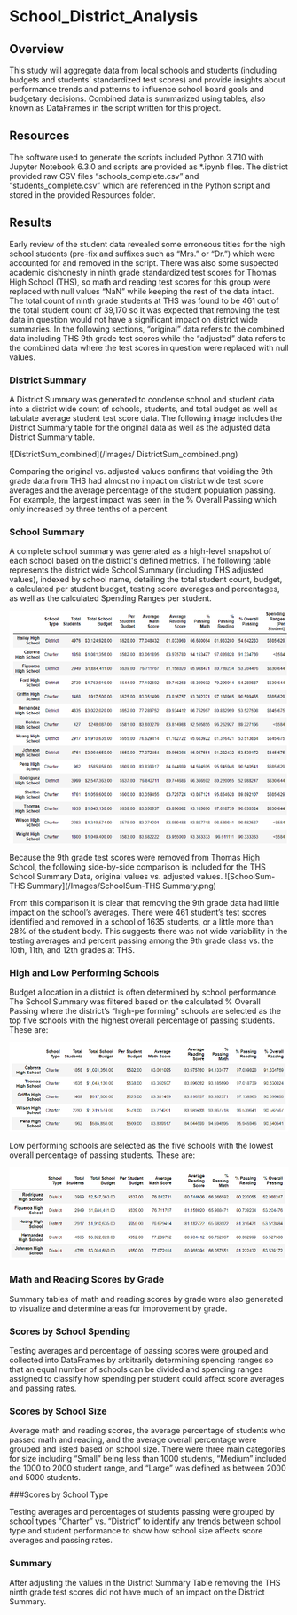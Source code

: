 # School_District_Analysis

## Overview

This study will aggregate data from local schools and students (including budgets and students’ standardized test scores) and provide insights about performance trends and patterns to influence school board goals and budgetary decisions.  Combined data is summarized using tables, also known as DataFrames in the script written for this project.  

## Resources
The software used to generate the scripts included Python 3.7.10 with Jupyter Notebook 6.3.0 and scripts are provided as *.ipynb files.  The district provided raw CSV files “schools_complete.csv” and “students_complete.csv” which are referenced in the Python script and stored in the provided Resources folder.

## Results

Early review of the student data revealed some erroneous titles for the high school students (pre-fix and suffixes such as “Mrs.” or “Dr.”) which were accounted for and removed in the script.  There was also some suspected academic dishonesty in ninth grade standardized test scores for Thomas High School (THS), so math and reading test scores for this group were replaced with null values “NaN” while keeping the rest of the data intact.  The total count of ninth grade students at THS was found to be 461 out of the total student count of 39,170 so it was expected that removing the test data in question would not have a significant impact on district wide summaries.  In the following sections, “original” data refers to the combined data including THS 9th grade test scores while the “adjusted” data refers to the combined data where the test scores in question were replaced with null values.

### District Summary

A District Summary was generated to condense school and student data into a district wide count of schools, students, and total budget as well as tabulate average student test score data. The following image includes the District Summary table for the original data as well as the adjusted data District Summary table.

![DistrictSum_combined](/Images/ DistrictSum_combined.png)

Comparing the original vs. adjusted values confirms that voiding the 9th grade data from THS had almost no impact on district wide test score averages and the average percentage of the student population passing.  For example, the largest impact was seen in the % Overall Passing which only increased by three tenths of a percent.

### School Summary

A complete school summary was generated as a high-level snapshot of each school based on the district's defined metrics.  The following table represents the district wide School Summary (including THS adjusted values), indexed by school name, detailing the total student count, budget, a calculated per student budget, testing score averages and percentages, as well as the calculated Spending Ranges per student.
 
![SchoolSum](/Images/SchoolSum.png)

Because the 9th grade test scores were removed from Thomas High School, the following side-by-side comparison is included for the THS School Summary Data, original values vs. adjusted values. 
![SchoolSum-THS Summary](/Images/SchoolSum-THS Summary.png)

From this comparison it is clear that removing the 9th grade data had little impact on the school’s averages. There were 461 student’s test scores identified and removed in a school of 1635 students, or a little more than 28% of the student body. This suggests there was not wide variability in the testing averages and percent passing among the 9th grade class vs. the 10th, 11th, and 12th grades at THS.

### High and Low Performing Schools

Budget allocation in a district is often determined by school performance.  The School Summary was filtered based on the calculated % Overall Passing where the district’s “high-performing” schools are selected as the top five schools with the highest overall percentage of passing students.  These are:

![SchoolSum_TopPerformers](/Images/SchoolSum_TopPerformers.png)

Low performing schools are selected as the five schools with the lowest overall percentage of passing students.  These are:

![SchoolSum_LowPerformers](/Images/SchoolSum_LowPerformers.png)


### Math and Reading Scores by Grade

Summary tables of math and reading scores by grade were also generated to visualize and determine areas for improvement by grade.



### Scores by School Spending

Testing averages and percentage of passing scores were grouped and collected into DataFrames by arbitrarily determining spending ranges so that an equal number of schools can be divided and spending ranges assigned to classify how spending per student could affect score averages and passing rates.

### Scores by School Size
Average math and reading scores, the average percentage of students who passed math and reading, and the average overall percentage were grouped and listed based on school size.  There were three main categories for size including “Small” being less than 1000 students, “Medium” included the 1000 to 2000 student range, and “Large” was defined as between 2000 and 5000 students.


###Scores by School Type

Testing averages and percentages of students passing were grouped by school types “Charter” vs. “District” to identify any trends between school type and student performance to show how school size affects score averages and passing rates.

### Summary

After adjusting the values in the District Summary Table removing the THS ninth grade test scores did not have much of an impact on the District Summary.
